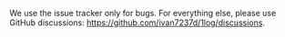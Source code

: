 We use the issue tracker only for bugs. For everything else, please use GitHub discussions: https://github.com/ivan7237d/1log/discussions.
